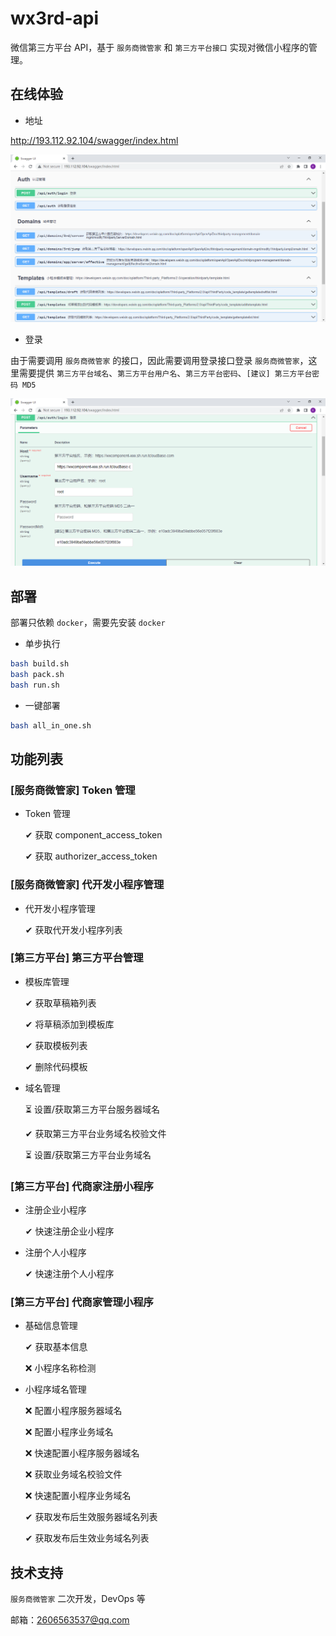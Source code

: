 # wx3rd-api
微信第三方平台 API，基于 `服务商微管家` 和 `第三方平台接口` 实现对微信小程序的管理。

## 在线体验

- 地址

<http://193.112.92.104/swagger/index.html>

![swagger](img/swagger.png)

- 登录

由于需要调用 `服务商微管家` 的接口，因此需要调用登录接口登录 `服务商微管家`，这里需要提供 `第三方平台域名`、`第三方平台用户名`、`第三方平台密码`、`[建议] 第三方平台密码 MD5`

![login](img/login.png)

## 部署

部署只依赖 `docker`，需要先安装 `docker`

- 单步执行

``` bash
bash build.sh
bash pack.sh
bash run.sh
```

- 一键部署

``` bash
bash all_in_one.sh
```

## 功能列表

### [服务商微管家] Token 管理

- Token 管理

  ✔ 获取 component_access_token

  ✔ 获取 authorizer_access_token

### [服务商微管家] 代开发小程序管理

- 代开发小程序管理

  ✔ 获取代开发小程序列表

### [第三方平台] 第三方平台管理

- 模板库管理

  ✔ 获取草稿箱列表

  ✔ 将草稿添加到模板库

  ✔ 获取模板列表

  ✔ 删除代码模板

- 域名管理

  ⏳ 设置/获取第三方平台服务器域名

  ✔ 获取第三方平台业务域名校验文件

  ⏳ 设置/获取第三方平台业务域名

### [第三方平台] 代商家注册小程序

- 注册企业小程序

  ✔ 快速注册企业小程序

- 注册个人小程序

  ✔ 快速注册个人小程序

### [第三方平台] 代商家管理小程序

- 基础信息管理

  ✔ 获取基本信息
  
  ❌ 小程序名称检测

- 小程序域名管理

  ❌ 配置小程序服务器域名

  ❌ 配置小程序业务域名

  ❌ 快速配置小程序服务器域名

  ❌ 获取业务域名校验文件

  ❌ 快速配置小程序业务域名

  ✔ 获取发布后生效服务器域名列表

  ✔ 获取发布后生效业务域名列表


## 技术支持

`服务商微管家` 二次开发，DevOps 等

邮箱：2606563537@qq.com
